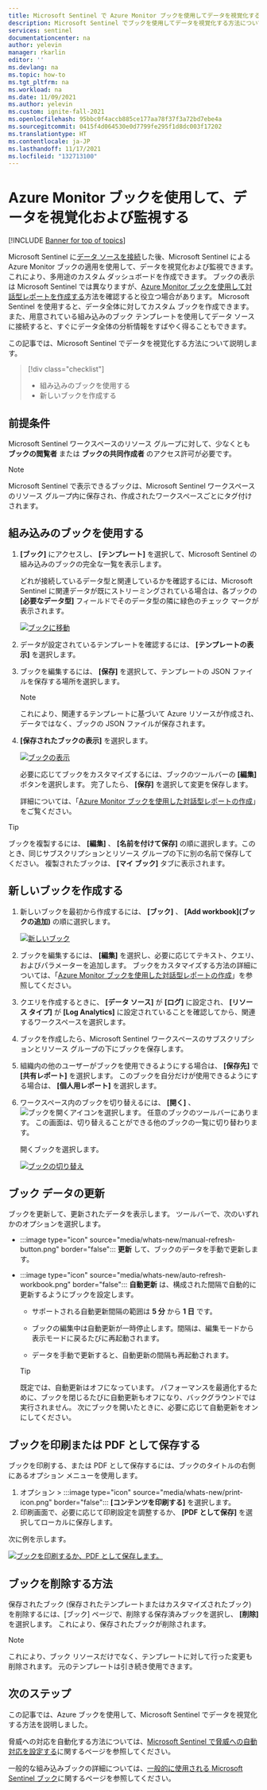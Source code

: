 ```yaml
---
title: Microsoft Sentinel で Azure Monitor ブックを使用してデータを視覚化する | Microsoft Docs
description: Microsoft Sentinel でブックを使用してデータを視覚化する方法について説明します。
services: sentinel
documentationcenter: na
author: yelevin
manager: rkarlin
editor: ''
ms.devlang: na
ms.topic: how-to
ms.tgt_pltfrm: na
ms.workload: na
ms.date: 11/09/2021
ms.author: yelevin
ms.custom: ignite-fall-2021
ms.openlocfilehash: 95bbc0f4accb885ce177aa78f37f3a72bd7ebe4a
ms.sourcegitcommit: 0415f4d064530e0d7799fe295f1d8dc003f17202
ms.translationtype: HT
ms.contentlocale: ja-JP
ms.lasthandoff: 11/17/2021
ms.locfileid: "132713100"
---
```

# <a name="use-azure-monitor-workbooks-to-visualize-and-monitor-your-data"></a>Azure Monitor ブックを使用して、データを視覚化および監視する

[!INCLUDE [Banner for top of topics](./includes/banner.md)]

Microsoft Sentinel に[データ ソースを接続](quickstart-onboard.md)した後、Microsoft Sentinel による Azure Monitor ブックの適用を使用して、データを視覚化および監視できます。これにより、多用途のカスタム ダッシュボードを作成できます。 ブックの表示は Microsoft Sentinel では異なりますが、[Azure Monitor ブックを使用して対話型レポートを作成する](../azure-monitor/visualize/workbooks-overview.md)方法を確認すると役立つ場合があります。 Microsoft Sentinel を使用すると、データ全体に対してカスタム ブックを作成できます。また、用意されている組み込みのブック テンプレートを使用してデータ ソースに接続すると、すぐにデータ全体の分析情報をすばやく得ることもできます。

この記事では、Microsoft Sentinel でデータを視覚化する方法について説明します。

> [!div class="checklist"]
> * 組み込みのブックを使用する
> * 新しいブックを作成する

## <a name="prerequisites"></a>前提条件

Microsoft Sentinel ワークスペースのリソース グループに対して、少なくとも **ブックの閲覧者** または **ブックの共同作成者** のアクセス許可が必要です。

> [!NOTE]
> Microsoft Sentinel で表示できるブックは、Microsoft Sentinel ワークスペースのリソース グループ内に保存され、作成されたワークスペースごとにタグ付けされます。

## <a name="use-built-in-workbooks"></a>組み込みのブックを使用する

1. **[ブック]** にアクセスし、 **[テンプレート]** を選択して、Microsoft Sentinel の組み込みのブックの完全な一覧を表示します。 

    どれが接続しているデータ型と関連しているかを確認するには、Microsoft Sentinel に関連データが既にストリーミングされている場合は、各ブックの **[必要なデータ型]** フィールドでそのデータ型の隣に緑色のチェック マークが表示されます。

    [ ![ブックに移動](media/tutorial-monitor-data/access-workbooks.png) ](media/tutorial-monitor-data/access-workbooks.png#lightbox)

1. データが設定されているテンプレートを確認するには、 **[テンプレートの表示]** を選択します。

1. ブックを編集するには、 **[保存]** を選択して、テンプレートの JSON ファイルを保存する場所を選択します。

   > [!NOTE]
   > これにより、関連するテンプレートに基づいて Azure リソースが作成され、データではなく、ブックの JSON ファイルが保存されます。


1. **[保存されたブックの表示]** を選択します。 

    [ ![ブックの表示](media/tutorial-monitor-data/workbook-graph.png) ](media/tutorial-monitor-data/workbook-graph.png#lightbox)

    必要に応じてブックをカスタマイズするには、ブックのツールバーの **[編集]** ボタンを選択します。 完了したら、 **[保存]** を選択して変更を保存します。

    詳細については、「[Azure Monitor ブックを使用した対話型レポートの作成](../azure-monitor/visualize/workbooks-overview.md)」をご覧ください。

> [!TIP]
> ブックを複製するには、 **[編集]** 、 **[名前を付けて保存]** の順に選択します。このとき、同じサブスクリプションとリソース グループの下に別の名前で保存してください。
> 複製されたブックは、 **[マイ ブック]** タブに表示されます。
>
## <a name="create-new-workbook"></a>新しいブックを作成する

1. 新しいブックを最初から作成するには、 **[ブック]** 、 **[Add workbook]\(ブックの追加\)** の順に選択します。

    [ ![新しいブック](media/tutorial-monitor-data/create-workbook.png) ](media/tutorial-monitor-data/create-workbook.png#lightbox)

1. ブックを編集するには、 **[編集]** を選択し、必要に応じてテキスト、クエリ、およびパラメーターを追加します。 ブックをカスタマイズする方法の詳細については、「[Azure Monitor ブックを使用した対話型レポートの作成](../azure-monitor/visualize/workbooks-overview.md)」を参照してください。 

1. クエリを作成するときに、 **[データ ソース]** が **[ログ]** に設定され、 **[リソース タイプ]** が **[Log Analytics]** に設定されていることを確認してから、関連するワークスペースを選択します。 

1. ブックを作成したら、Microsoft Sentinel ワークスペースのサブスクリプションとリソース グループの下にブックを保存します。

1. 組織内の他のユーザーがブックを使用できるようにする場合は、 **[保存先]** で **[共有レポート]** を選択します。 このブックを自分だけが使用できるようにする場合は、 **[個人用レポート]** を選択します。

1. ワークスペース内のブックを切り替えるには、 **[開く]** 、![ブックを開くアイコン](./media/tutorial-monitor-data/switch.png)を選択します。 任意のブックのツールバーにあります。 この画面は、切り替えることができる他のブックの一覧に切り替わります。

    開くブックを選択します。

    [ ![ブックの切り替え](media/tutorial-monitor-data/switch-workbooks.png) ](media/tutorial-monitor-data/switch-workbooks.png#lightbox)

## <a name="refresh-your-workbook-data"></a>ブック データの更新

ブックを更新して、更新されたデータを表示します。 ツールバーで、次のいずれかのオプションを選択します。

- :::image type="icon" source="media/whats-new/manual-refresh-button.png" border="false"::: **更新** して、ブックのデータを手動で更新します。

- :::image type="icon" source="media/whats-new/auto-refresh-workbook.png" border="false"::: **自動更新** は、構成された間隔で自動的に更新するようにブックを設定します。

    - サポートされる自動更新間隔の範囲は **5 分** から **1 日** です。

    - ブックの編集中は自動更新が一時停止します。間隔は、編集モードから表示モードに戻るたびに再起動されます。

    - データを手動で更新すると、自動更新の間隔も再起動されます。

    > [!TIP]
    > 既定では、自動更新はオフになっています。 パフォーマンスを最適化するために、ブックを閉じるたびに自動更新もオフになり、バックグラウンドでは実行されません。 次にブックを開いたときに、必要に応じて自動更新をオンにしてください。
    >

## <a name="print-a-workbook-or-save-as-pdf"></a>ブックを印刷または PDF として保存する

ブックを印刷する、または PDF として保存するには、ブックのタイトルの右側にあるオプション メニューを使用します。

1. オプション > :::image type="icon" source="media/whats-new/print-icon.png" border="false"::: **[コンテンツを印刷する]** を選択します。 
2. 印刷画面で、必要に応じて印刷設定を調整するか、 **[PDF として保存]** を選択してローカルに保存します。

次に例を示します。

[ ![ブックを印刷するか、PDF として保存します。](media/whats-new/print-workbook.png) ](media/whats-new/print-workbook.png#lightbox)

## <a name="how-to-delete-workbooks"></a>ブックを削除する方法

保存されたブック (保存されたテンプレートまたはカスタマイズされたブック) を削除するには、[ブック] ページで、削除する保存済みブックを選択し、 **[削除]** を選択します。 これにより、保存されたブックが削除されます。

> [!NOTE]
> これにより、ブック リソースだけでなく、テンプレートに対して行った変更も削除されます。 元のテンプレートは引き続き使用できます。

## <a name="next-steps"></a>次のステップ

この記事では、Azure ブックを使用して、Microsoft Sentinel でデータを視覚化する方法を説明しました。

脅威への対応を自動化する方法については、[Microsoft Sentinel で脅威への自動対応を設定する](tutorial-respond-threats-playbook.md)に関するページを参照してください。

一般的な組み込みブックの詳細については、[一般的に使用される Microsoft Sentinel ブック](top-workbooks.md)に関するページを参照してください。 
